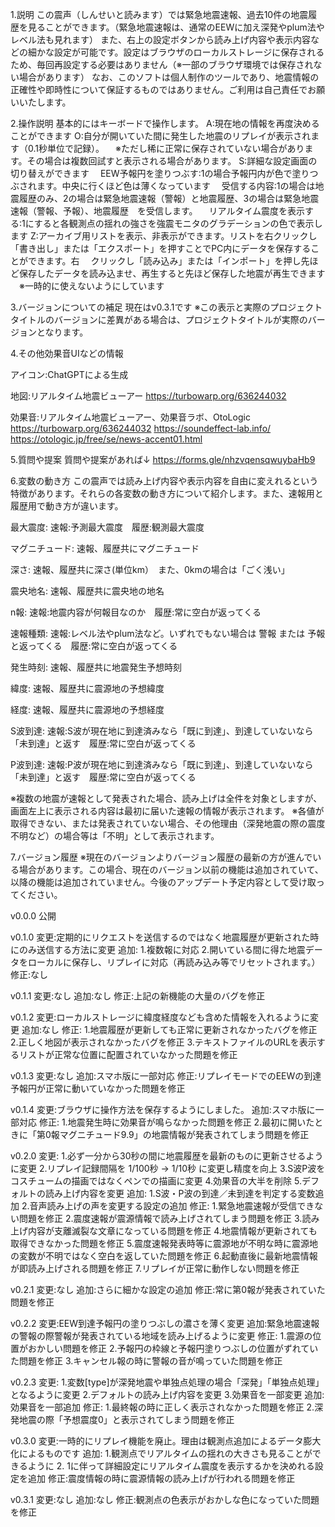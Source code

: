 1.説明
この震声（しんせいと読みます）では緊急地震速報、過去10件の地震履歴を見ることができます。（緊急地震速報は、通常のEEWに加え深発やplum法やレベル法も見れます）
また、右上の設定ボタンから読み上げ内容や表示内容などの細かな設定が可能です。設定はブラウザのローカルストレージに保存されるため、毎回再設定する必要はありません（※一部のブラウザ環境では保存されない場合があります）
なお、このソフトは個人制作のツールであり、地震情報の正確性や即時性について保証するものではありません。ご利用は自己責任でお願いいたします。


2.操作説明
基本的にはキーボードで操作します。
A:現在地の情報を再度決めることができます
O:自分が開いていた間に発生した地震のリプレイが表示されます（0.1秒単位で記録）。
　※ただし稀に正常に保存されていない場合があります。その場合は複数回試すと表示される場合があります。
S:詳細な設定画面の切り替えができます
　EEW予報円を塗りつぶす:1の場合予報円内が色で塗りつぶされます。中央に行くほど色は薄くなっています
　受信する内容:1の場合は地震履歴のみ、2の場合は緊急地震速報（警報）と地震履歴、3の場合は緊急地震速報（警報、予報）、地震履歴　を受信します。
　リアルタイム震度を表示する:1にすると各観測点の揺れの強さを強震モニタのグラデーションの色で表示します
Z:アーカイブ用リストを表示、非表示ができます。リストを右クリックし「書き出し」または「エクスポート」を押すことでPC内にデータを保存することができます。右
　クリックし「読み込み」または「インポート」を押し先ほど保存したデータを読み込ませ、再生すると先ほど保存した地震が再生できます
　※一時的に使えないようにしています




3.バージョンについての補足
現在はv0.3.1です
※この表示と実際のプロジェクトタイトルのバージョンに差異がある場合は、プロジェクトタイトルが実際のバージョンとなります。


4.その他効果音UIなどの情報

アイコン:ChatGPTによる生成

地図:リアルタイム地震ビューアー
https://turbowarp.org/636244032

効果音:リアルタイム地震ビューアー、効果音ラボ、OtoLogic
https://turbowarp.org/636244032
https://soundeffect-lab.info/
https://otologic.jp/free/se/news-accent01.html

5.質問や提案
質問や提案があれば↓
https://forms.gle/nhzvqensqwuybaHb9

6.変数の動き方
この震声では読み上げ内容や表示内容を自由に変えれるという特徴があります。それらの各変数の動き方について紹介します。また、速報用と履歴用で動き方が違います。

最大震度:
速報:予測最大震度　履歴:観測最大震度

マグニチュード:
速報、履歴共にマグニチュード

深さ:
速報、履歴共に深さ(単位km）　また、0kmの場合は「ごく浅い」

震央地名:
速報、履歴共に震央地の地名

n報:
速報:地震内容が何報目なのか　履歴:常に空白が返ってくる

速報種類:
速報:レベル法やplum法など。いずれでもない場合は 警報 または 予報 と返ってくる　履歴:常に空白が返ってくる

発生時刻:
速報、履歴共に地震発生予想時刻

緯度:
速報、履歴共に震源地の予想緯度

経度:
速報、履歴共に震源地の予想経度

S波到達:
速報:S波が現在地に到達済みなら「既に到達」、到達していないなら「未到達」と返す　履歴:常に空白が返ってくる

P波到達:
速報:P波が現在地に到達済みなら「既に到達」、到達していないなら「未到達」と返す　履歴:常に空白が返ってくる

※複数の地震が速報として発表された場合、読み上げは全件を対象としますが、画面左上に表示される内容は最初に届いた速報の情報が表示されます。
※各値が取得できない、または発表されていない場合、その他理由（深発地震の際の震度不明など）の場合等は「不明」として表示されます。


7.バージョン履歴
※現在のバージョンよりバージョン履歴の最新の方が進んでいる場合があります。この場合、現在のバージョン以前の機能は追加されていて、以降の機能は追加されていません。今後のアップデート予定内容として受け取ってください。


v0.0.0
公開

v0.1.0
変更:定期的にリクエストを送信するのではなく地震履歴が更新された時にのみ送信する方法に変更
追加:
1.複数報に対応
2.開いている間に得た地震データをローカルに保存し、リプレイに対応（再読み込み等でリセットされます。）
修正:なし

v0.1.1
変更:なし
追加:なし
修正:上記の新機能の大量のバグを修正

v0.1.2
変更:ローカルストレージに緯度経度なども含めた情報を入れるように変更
追加:なし
修正:
1.地震履歴が更新しても正常に更新されなかったバグを修正
2.正しく地図が表示されなかったバグを修正
3.テキストファイルのURLを表示するリストが正常な位置に配置されていなかった問題を修正

v0.1.3
変更:なし
追加:スマホ版に一部対応
修正:リプレイモードでのEEWの到達予報円が正常に動いていなかった問題を修正

v0.1.4
変更:ブラウザに操作方法を保存するようにしました。
追加:スマホ版に一部対応
修正:
1.地震発生時に効果音が鳴らなかった問題を修正
2.最初に開いたときに「第0報マグニチュード9.9」の地震情報が発表されてしまう問題を修正

v0.2.0
変更:
1.必ず一分から30秒の間に地震履歴を最新のものに更新させるように変更
2.リプレイ記録間隔を 1/100秒 → 1/10秒 に変更し精度を向上
3.S波P波をコスチュームの描画ではなくペンでの描画に変更
4.効果音の大半を削除
5.デフォルトの読み上げ内容を変更
追加:
1.S波・P波の到達／未到達を判定する変数追加
2.音声読み上げの声を変更する設定の追加
修正:
1.緊急地震速報が受信できない問題を修正
2.震度速報が震源情報で読み上げされてしまう問題を修正
3.読み上げ内容が支離滅裂な文章になっている問題を修正
4.地震情報が更新されても取得できなかった問題を修正
5.震度速報発表時等に震源地が不明な時に震源地の変数が不明ではなく空白を返していた問題を修正
6.起動直後に最新地震情報が即読み上げされる問題を修正
7.リプレイが正常に動作しない問題を修正

v0.2.1
変更:なし
追加:さらに細かな設定の追加
修正:常に第0報が発表されていた問題を修正

v0.2.2
変更:EEW到達予報円の塗りつぶしの濃さを薄く変更
追加:緊急地震速報の警報の際警報が発表されている地域を読み上げるように変更
修正:
1.震源の位置がおかしい問題を修正
2.予報円の枠線と予報円塗りつぶしの位置がずれていた問題を修正
3.キャンセル報の時に警報の音が鳴っていた問題を修正

v0.2.3
変更:
1.変数[type]が深発地震や単独点処理の場合「深発」「単独点処理」となるように変更
2.デフォルトの読み上げ内容を変更
3.効果音を一部変更
追加:効果音を一部追加
修正:
1.最終報の時に正しく表示されなかった問題を修正
2.深発地震の際「予想震度0」と表示されてしまう問題を修正

v0.3.0
変更:一時的にリプレイ機能を廃止。理由は観測点追加によるデータ膨大化によるものです
追加:
1.観測点でリアルタイムの揺れの大きさも見ることができるように
2. 1に伴って詳細設定にリアルタイム震度を表示するかを決めれる設定を追加
修正:震度情報の時に震源情報の読み上げが行われる問題を修正

v0.3.1
変更:なし
追加:なし
修正:観測点の色表示がおかしな色になっていた問題を修正
